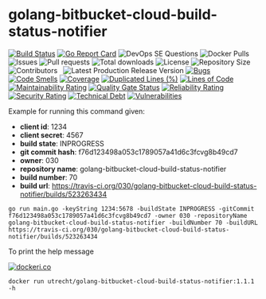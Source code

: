 # golang-bitbucket-cloud-build-status-notifier

[![Build Status](https://travis-ci.org/030/golang-bitbucket-cloud-build-status-notifier.svg?branch=master)](https://travis-ci.org/030/golang-bitbucket-cloud-build-status-notifier)
[![Go Report Card](https://goreportcard.com/badge/github.com/030/golang-bitbucket-cloud-build-status-notifier)](https://goreportcard.com/report/github.com/030/golang-bitbucket-cloud-build-status-notifier)
![DevOps SE Questions](https://img.shields.io/stackexchange/devops/t/bcbsn.svg)
![Docker Pulls](https://img.shields.io/docker/pulls/utrecht/golang-bitbucket-cloud-build-status-notifier.svg)
![Issues](https://img.shields.io/github/issues-raw/030/golang-bitbucket-cloud-build-status-notifier.svg)
![Pull requests](https://img.shields.io/github/issues-pr-raw/030/golang-bitbucket-cloud-build-status-notifier.svg)
![Total downloads](https://img.shields.io/github/downloads/030/golang-bitbucket-cloud-build-status-notifier/total.svg)
![License](https://img.shields.io/github/license/030/golang-bitbucket-cloud-build-status-notifier.svg)
![Repository Size](https://img.shields.io/github/repo-size/030/golang-bitbucket-cloud-build-status-notifier.svg)
![Contributors](https://img.shields.io/github/contributors/030/golang-bitbucket-cloud-build-status-notifier.svg)
![]()
![]()
![Latest Production Release Version](https://img.shields.io/github/release/030/golang-bitbucket-cloud-build-status-notifier.svg)
[![Bugs](https://sonarcloud.io/api/project_badges/measure?project=030_golang-bitbucket-cloud-build-status-notifier&metric=bugs)](https://sonarcloud.io/dashboard?id=030_golang-bitbucket-cloud-build-status-notifier)
[![Code Smells](https://sonarcloud.io/api/project_badges/measure?project=030_golang-bitbucket-cloud-build-status-notifier&metric=code_smells)](https://sonarcloud.io/dashboard?id=030_golang-bitbucket-cloud-build-status-notifier)
[![Coverage](https://sonarcloud.io/api/project_badges/measure?project=030_golang-bitbucket-cloud-build-status-notifier&metric=coverage)](https://sonarcloud.io/dashboard?id=030_golang-bitbucket-cloud-build-status-notifier)
[![Duplicated Lines (%)](https://sonarcloud.io/api/project_badges/measure?project=030_golang-bitbucket-cloud-build-status-notifier&metric=duplicated_lines_density)](https://sonarcloud.io/dashboard?id=030_golang-bitbucket-cloud-build-status-notifier)
[![Lines of Code](https://sonarcloud.io/api/project_badges/measure?project=030_golang-bitbucket-cloud-build-status-notifier&metric=ncloc)](https://sonarcloud.io/dashboard?id=030_golang-bitbucket-cloud-build-status-notifier)
[![Maintainability Rating](https://sonarcloud.io/api/project_badges/measure?project=030_golang-bitbucket-cloud-build-status-notifier&metric=sqale_rating)](https://sonarcloud.io/dashboard?id=030_golang-bitbucket-cloud-build-status-notifier)
[![Quality Gate Status](https://sonarcloud.io/api/project_badges/measure?project=030_golang-bitbucket-cloud-build-status-notifier&metric=alert_status)](https://sonarcloud.io/dashboard?id=030_golang-bitbucket-cloud-build-status-notifier)
[![Reliability Rating](https://sonarcloud.io/api/project_badges/measure?project=030_golang-bitbucket-cloud-build-status-notifier&metric=reliability_rating)](https://sonarcloud.io/dashboard?id=030_golang-bitbucket-cloud-build-status-notifier)
[![Security Rating](https://sonarcloud.io/api/project_badges/measure?project=030_golang-bitbucket-cloud-build-status-notifier&metric=security_rating)](https://sonarcloud.io/dashboard?id=030_golang-bitbucket-cloud-build-status-notifier)
[![Technical Debt](https://sonarcloud.io/api/project_badges/measure?project=030_golang-bitbucket-cloud-build-status-notifier&metric=sqale_index)](https://sonarcloud.io/dashboard?id=030_golang-bitbucket-cloud-build-status-notifier)
[![Vulnerabilities](https://sonarcloud.io/api/project_badges/measure?project=030_golang-bitbucket-cloud-build-status-notifier&metric=vulnerabilities)](https://sonarcloud.io/dashboard?id=030_golang-bitbucket-cloud-build-status-notifier)

Example for running this command given:

- **client id**: 1234
- **client secret**: 4567
- **build state**: INPROGRESS
- **git commit hash**: f76d123498a053c1789057a41d6c3fcvg8b49cd7
- **owner**: 030
- **repository name**: golang-bitbucket-cloud-build-status-notifier
- **build number**: 70
- **build url**: https://travis-ci.org/030/golang-bitbucket-cloud-build-status-notifier/builds/523263434

```
go run main.go -keyString 1234:5678 -buildState INPROGRESS -gitCommit f76d123498a053c1789057a41d6c3fcvg8b49cd7 -owner 030 -repositoryName golang-bitbucket-cloud-build-status-notifier -buildNumber 70 -buildURL https://travis-ci.org/030/golang-bitbucket-cloud-build-status-notifier/builds/523263434
```

To print the help message

[![dockeri.co](https://dockeri.co/image/utrecht/golang-bitbucket-cloud-build-status-notifier)](https://hub.docker.com/r/utrecht/golang-bitbucket-cloud-build-status-notifier)

```
docker run utrecht/golang-bitbucket-cloud-build-status-notifier:1.1.1 -h
```
